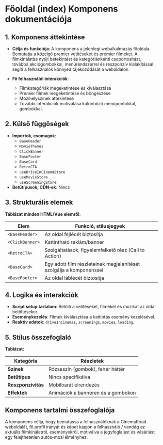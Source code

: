 # **Főoldal (index) Komponens dokumentációja**

## **1. Komponens áttekintése**
- **Célja és funkciója**: A komponens a jelenlegi webalkalmazás főoldala. Bemutatja a közelgő premier vetítéseket és premier filmeket. A filmkínálatba nyújt betekintést és kategóriánkénti csoportosítást, továbbá akciógombokkal, menürendszerrel és reszponzív kialakítással segíti a felhasználók könnyed tájékozódását a weboldalon.

- **Fő felhasználói interakciók**:
  - Filmkategóriák megeketintése és kiválasztása
  - Premier filmek megeketintése és böngészése
  - Mozihelyszínek áttekintése
  - További interakciók motiválása különböző menüpontokkal, gombokkal.

## **2. Külső függőségek**
- **Importok, csomagok**:
  - `BaseHeader`
  - `MovieThemes`
  - `ClickBanner`
  - `BaseFooter`
  - `BaseCard`
  - `RetroCTA`
  - `useDriveInCinemaStore`
  - `useMovieStore`
  - `useScreeningStore`
- **Betűtípusok, CDN-ek**: Nincs

## **3. Strukturális elemek**
**Táblázat minden HTML/Vue elemről:**

| **Elem**        | **Funkció, stílusjegyek**                                           |
| --------------- | ------------------------------------------------------------------- |
| `<BaseHeader>`  | Az oldal fejlécét biztosítja                                        |
| `<ClickBanner>` | Kattintható reklám/banner                                           |
| `<RetroCTA>`    | Szolgáltatások, figyelemfelkető rész (Call to Action)               |
| `<BaseCard>`    | Egy adott film részleteinek megjelenítését szolgálja a komponenssel |
| `<BaseFooter>`  | Az oldal láblécét biztosítja                                        |

## **4. Logika és interakciók**
- **Script setup tartalom**: Betölti a vetítéseket, filmeket és mozikat az oldal betöltésekor.
- **Eseménykezelés**: Filmek kiválasztása a kattintás esemény kezelésével.
- **Reaktív adatok**: `driveInCinemas`, `screenings`, `movies`, `loading`.

## **5. Stílus összefoglaló**
**Táblázat:**

| **Kategória**      | **Részletek**                      |
| ------------------ | ---------------------------------- |
| **Színek**         | Rózsaszín (gombok), fehér háttér   |
| **Betűtípus**      | Nincs specifikálva                 |
| **Reszponzivitás** | Mobilbarát elrendezés              |
| **Effektek**       | Animációk a banneren és a gombokon |

## **Komponens tartalmi összefoglalója**
A komponens célja, hogy bemutassa a felhasználóknak a CinemaRoad weboldalát, fő profil irányát és képet kapjon a felhasználó / vendég az aktuális filmkínálatról, eseményekről, motiválva a jegyfoglalást és vásárlást egy felejthetetlen autós-mozi élményhez.